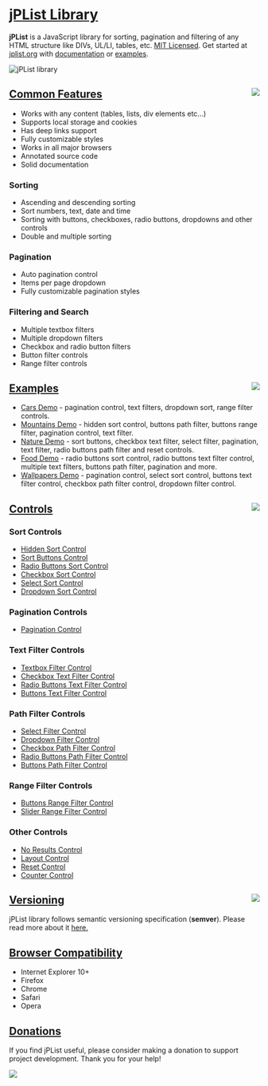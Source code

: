 # [jPList Library](https://jplist.org)

**jPList** is a JavaScript library for sorting, pagination and filtering of any HTML structure like DIVs, UL/LI, tables, etc. [MIT Licensed](https://github.com/1rosehip/jplist-es6/blob/master/LICENSE.txt). Get started at [jplist.org](https://jplist.org) with [documentation](https://jplist.org/documentation/getting-started) or [examples](https://jplist.org/examples/index).

![jPList library](https://www.jplist.org/img/github/screenshot-2.png "jPList library")

## [Common Features](#common-features) <img src="https://www.jplist.org/img/github/jplist.png" align="right">
- Works with any content (tables, lists, div elements etc...)
- Supports local storage and cookies
- Has deep links support
- Fully customizable styles
- Works in all major browsers
- Annotated source code
- Solid documentation

### Sorting
- Ascending and descending sorting
- Sort numbers, text, date and time
- Sorting with buttons, checkboxes, radio buttons, dropdowns and other controls
- Double and multiple sorting

### Pagination
- Auto pagination control
- Items per page dropdown
- Fully customizable pagination styles

### Filtering and Search
- Multiple textbox filters
- Multiple dropdown filters
- Checkbox and radio button filters
- Button filter controls
- Range filter controls

## [Examples](#examples) <img src="https://www.jplist.org/img/github/bookmark.png" align="right">
- [Cars Demo](https://www.jplist.org/examples/cars) - pagination control, text filters, dropdown sort, range filter controls.
- [Mountains Demo](https://www.jplist.org/examples/mountains) - hidden sort control, buttons path filter, buttons range filter, pagination control, text filter.
- [Nature Demo](https://www.jplist.org/examples/nature) - sort buttons, checkbox text filter, select filter, pagination, text filter, radio buttons path filter and reset controls.
- [Food Demo](https://www.jplist.org/examples/food) - radio buttons sort control, radio buttons text filter control, multiple text filters, buttons path filter, pagination and more.
- [Wallpapers Demo](https://www.jplist.org/examples/wallpapers) - pagination control, select sort control, buttons text filter control, checkbox path filter control, dropdown filter control.

## [Controls](#controls) <img src="https://www.jplist.org/img/github/tools-1.png?v=1" align="right">

### Sort Controls
- [Hidden Sort Control](https://www.jplist.org/documentation/controls/hidden-sort)
- [Sort Buttons Control](https://www.jplist.org/documentation/controls/sort-buttons)
- [Radio Buttons Sort Control](https://www.jplist.org/documentation/controls/radio-buttons-sort)
- [Checkbox Sort Control](https://www.jplist.org/documentation/controls/checkbox-sort)
- [Select Sort Control](https://www.jplist.org/documentation/controls/select-sort)
- [Dropdown Sort Control](https://www.jplist.org/documentation/controls/dropdown-sort)

### Pagination Controls
- [Pagination Control](https://www.jplist.org/documentation/controls/pagination)

### Text Filter Controls
- [Textbox Filter Control](https://www.jplist.org/documentation/controls/textbox-filter)
- [Checkbox Text Filter Control](https://www.jplist.org/documentation/controls/checkbox-text-filter)
- [Radio Buttons Text Filter Control](https://www.jplist.org/documentation/controls/radio-buttons-text-filter)
- [Buttons Text Filter Control](https://www.jplist.org/documentation/controls/buttons-text-filter)

### Path Filter Controls
- [Select Filter Control](https://www.jplist.org/documentation/controls/select-filter)
- [Dropdown Filter Control](https://www.jplist.org/documentation/controls/dropdown-filter)
- [Checkbox Path Filter Control](https://www.jplist.org/documentation/controls/checkbox-path-filter)
- [Radio Buttons Path Filter Control](https://www.jplist.org/documentation/controls/radio-buttons-path-filter)
- [Buttons Path Filter Control](https://www.jplist.org/documentation/controls/buttons-path-filter)

### Range Filter Controls
- [Buttons Range Filter Control](https://www.jplist.org/documentation/controls/buttons-range-filter)
- [Slider Range Filter Control](https://www.jplist.org/documentation/controls/slider-range-filter)

### Other Controls
- [No Results Control](https://www.jplist.org/documentation/controls/no-results)
- [Layout Control](https://www.jplist.org/documentation/controls/layout)
- [Reset Control](https://www.jplist.org/documentation/controls/reset)
- [Counter Control](https://www.jplist.org/documentation/controls/counter)

## [Versioning](#versioning) <img src="https://www.jplist.org/img/github/puzzle.png" align="right">
jPList library follows semantic versioning specification (**semver**). Please read more about it [here.](https://semver.org/)

## [Browser Compatibility](#browser-compat) 
- Internet Explorer 10+
- Firefox
- Chrome
- Safari
- Opera

## [Donations](#donation)
If you find jPList useful, please consider making a donation to support project development. Thank you for your help!

[![](https://www.paypalobjects.com/en_US/i/btn/btn_donateCC_LG.gif)](https://www.paypal.com/cgi-bin/webscr?cmd=_s-xclick&hosted_button_id=N54PFNPQ8ZJSU)
